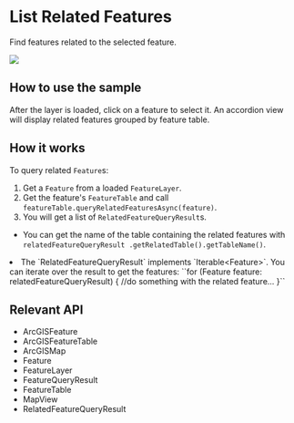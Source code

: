 # List Related Features

Find features related to the selected feature.

![]("ListRelatedFeatures.png)

## How to use the sample

After the layer is loaded, click on a feature to select it. An accordion view will display related features 
grouped by feature table.

## How it works

To query related `Feature`s:


  1. Get a `Feature` from a loaded `FeatureLayer`.
  2. Get the feature's `FeatureTable` and call `featureTable.queryRelatedFeaturesAsync(feature)`.
  3. You will get a list of `RelatedFeatureQueryResult`s.
  
  * You can get the name of the table containing the related features with `relatedFeatureQueryResult
  .getRelatedTable().getTableName()`.
  <li>The `RelatedFeatureQueryResult` implements `Iterable&lt;Feature&gt;`. You can iterate over 
  the result to get the features:
  ``for (Feature feature: relatedFeatureQueryResult) {
  //do something with the related feature...
  }``


## Relevant API


  * ArcGISFeature
  * ArcGISFeatureTable
  * ArcGISMap
  * Feature
  * FeatureLayer
  * FeatureQueryResult
  * FeatureTable
  * MapView
  * RelatedFeatureQueryResult

